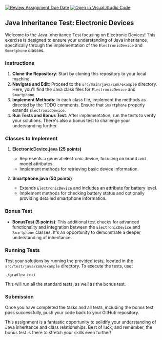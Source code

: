 [![Review Assignment Due Date](https://classroom.github.com/assets/deadline-readme-button-24ddc0f5d75046c5622901739e7c5dd533143b0c8e959d652212380cedb1ea36.svg)](https://classroom.github.com/a/L3QQXhV9)
[![Open in Visual Studio Code](https://classroom.github.com/assets/open-in-vscode-718a45dd9cf7e7f842a935f5ebbe5719a5e09af4491e668f4dbf3b35d5cca122.svg)](https://classroom.github.com/online_ide?assignment_repo_id=12893756&assignment_repo_type=AssignmentRepo)
## Java Inheritance Test: Electronic Devices

Welcome to the Java Inheritance Test focusing on Electronic Devices! This exercise is designed to ensure your understanding of Java inheritance, specifically through the implementation of the `ElectronicDevice` and `Smartphone` classes.

### Instructions

1. **Clone the Repository**: Start by cloning this repository to your local machine.
2. **Navigate and Edit**: Proceed to the `src/main/java/com/example` directory. Here, you'll find the Java class files for `ElectronicDevice` and `Smartphone`.
3. **Implement Methods**: In each class file, implement the methods as directed by the TODO comments. Ensure that `Smartphone` properly extends `ElectronicDevice`.
4. **Run Tests and Bonus Test**: After implementation, run the tests to verify your solutions. There's also a bonus test to challenge your understanding further.

### Classes to Implement

1. **ElectronicDevice.java (25 points)**
    - Represents a general electronic device, focusing on brand and model attributes.
    - Implement methods for retrieving basic device information.

2. **Smartphone.java (50 points)**
    - Extends `ElectronicDevice` and includes an attribute for battery level.
    - Implement methods for checking battery status and optionally providing detailed smartphone information.

### Bonus Test

- **BonusTest (5 points)**: This additional test checks for advanced functionality and integration between the `ElectronicDevice` and `Smartphone` classes. It's an opportunity to demonstrate a deeper understanding of inheritance.

### Running Tests

Test your solutions by running the provided tests, located in the `src/test/java/com/example` directory. To execute the tests, use:

```
./gradlew test
```

This will run all the standard tests, as well as the bonus test.

### Submission

Once you have completed the tasks and all tests, including the bonus test, pass successfully, push your code back to your GitHub repository.

This assignment is a fantastic opportunity to solidify your understanding of Java inheritance and class relationships. Best of luck, and remember, the bonus test is there to stretch your skills even further!

